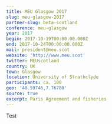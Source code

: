 ```yaml
---
title: MEU Glasgow 2017
slug: meu-glasgow-2017
partner-slug: beta-scotland
conference: meu-glasgow
year: 2017
begin: 2017-10-19T00:00:00.000Z
end: 2017-10-24T00:00:00.000Z
mail: president@meu.scot
website: 'http://www.meu.scot'
twitter: MEUscotland
country: UK
town: Glasgow
location: University of Strathclyde
participants: ca. 100
geo: '48.59746,7.76780'
source: true
excerpt: Paris Agreement and fisheries
---
```

Test
